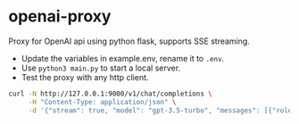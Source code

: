 # openai-proxy
Proxy for OpenAI api using python flask, supports SSE streaming.

- Update the variables in example.env, rename it to `.env`.
- Use `python3 main.py` to start a local server.
- Test the proxy with any http client.

```bash
curl -N http://127.0.0.1:9000/v1/chat/completions \
     -H "Content-Type: application/json" \
     -d '{"stream": true, "model": "gpt-3.5-turbo", "messages": [{"role": "user", "content": "What is the OpenAI mission?"}]}'
```